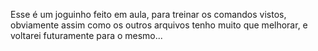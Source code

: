 Esse é um joguinho feito em aula, para treinar os comandos vistos, obviamente assim como os outros arquivos tenho muito que melhorar, e voltarei futuramente para o mesmo...